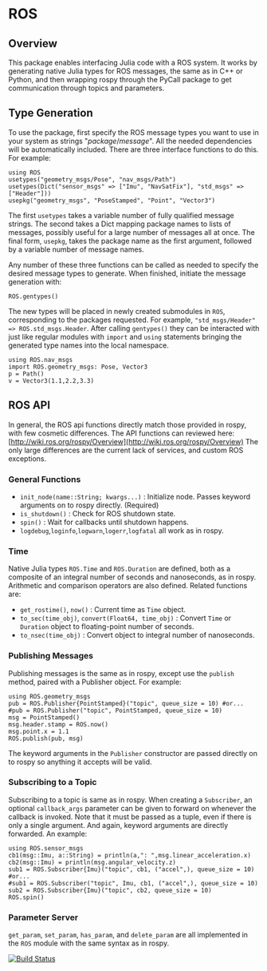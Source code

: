 # ROS
## Overview

This package enables interfacing Julia code with a ROS system. It works by
generating native Julia types for ROS messages, the same as in C++ or Python,
and then wrapping rospy through the PyCall package to get communication through
topics and parameters.

## Type Generation

To use the package, first specify the ROS message types you want to use in your
system as strings "_package_/_message_". All the needed dependencies will be
automatically included. There are three interface functions to do this. For
example:

    using ROS
    usetypes("geometry_msgs/Pose", "nav_msgs/Path")
    usetypes(Dict("sensor_msgs" => ["Imu", "NavSatFix"], "std_msgs" => ["Header"]))
    usepkg("geometry_msgs", "PoseStamped", "Point", "Vector3")

The first `usetypes` takes a variable number of fully qualified message
strings. The second takes a Dict mapping package names to lists of messages,
possibly useful for a large number of messages all at once. The final form,
`usepkg`, takes the package name as the first argument, followed by a variable
number of message names.

Any number of these three functions can be called as needed to specify the
desired message types to generate. When finished, initiate the message
generation with:

    ROS.gentypes()

The new types will be placed in newly created submodules in `ROS`,
corresponding to the packages requested. For example, `"std_msgs/Header" =>
ROS.std_msgs.Header`. After calling `gentypes()` they can be interacted with
just like regular modules with `import` and `using` statements bringing the
generated type names into the local namespace.

    using ROS.nav_msgs
    import ROS.geometry_msgs: Pose, Vector3
    p = Path()
    v = Vector3(1.1,2.2,3.3)

## ROS API

In general, the ROS api functions directly match those provided in rospy, with
few cosmetic differences. The API functions can reviewed here:
[http://wiki.ros.org/rospy/Overview](http://wiki.ros.org/rospy/Overview) The
only large differences are the current lack of services, and custom ROS
exceptions.

### General Functions

- `init_node(name::String; kwargs...)` : Initialize node. Passes keyword
arguments on to rospy directly. (Required)
- `is_shutdown()` : Check for ROS shutdown state.
- `spin()` :  Wait for callbacks until shutdown happens.
- `logdebug`,`loginfo`,`logwarn`,`logerr`,`logfatal` all work as in rospy.

### Time

Native Julia types `ROS.Time` and `ROS.Duration` are defined, both as a
composite of an integral number of seconds and nanoseconds, as in rospy.
Arithmetic and comparison operators are also defined. Related functions are:

- `get_rostime()`, `now()` : Current time as `Time` object.
- `to_sec(time_obj)`, `convert(Float64, time_obj)` : Convert `Time` or
`Duration` object to floating-point number of seconds.
- `to_nsec(time_obj)` : Convert object to integral number of nanoseconds.

### Publishing Messages

Publishing messages is the same as in rospy, except use the `publish` method,
paired with a Publisher object. For example:

    using ROS.geometry_msgs
    pub = ROS.Publisher{PointStamped}("topic", queue_size = 10) #or...
    #pub = ROS.Publisher("topic", PointStamped, queue_size = 10)
    msg = PointStamped()
    msg.header.stamp = ROS.now()
    msg.point.x = 1.1
    ROS.publish(pub, msg)

The keyword arguments in the `Publisher` constructor are passed directly on to
rospy so anything it accepts will be valid.

### Subscribing to a Topic

Subscribing to a topic is same as in rospy. When creating a `Subscriber`, an
optional `callback_args` parameter can be given to forward on whenever the
callback is invoked. Note that it must be passed as a tuple, even if there is
only a single argument. And again, keyword arguments are directly forwarded. An
example:

    using ROS.sensor_msgs
    cb1(msg::Imu, a::String) = println(a,": ",msg.linear_acceleration.x)
    cb2(msg::Imu) = println(msg.angular_velocity.z)
    sub1 = ROS.Subscriber{Imu}("topic", cb1, ("accel",), queue_size = 10) #or...
    #sub1 = ROS.Subscriber("topic", Imu, cb1, ("accel",), queue_size = 10)
    sub2 = ROS.Subscriber{Imu}("topic", cb2, queue_size = 10)
    ROS.spin()

### Parameter Server

`get_param`, `set_param`, `has_param`, and `delete_param` are all implemented
in the `ROS` module with the same syntax as in rospy.

[![Build
Status](https://travis-ci.org/phobon/ROS.jl.svg?branch=master)](https://travis-ci.org/phobon/ROS.jl)
